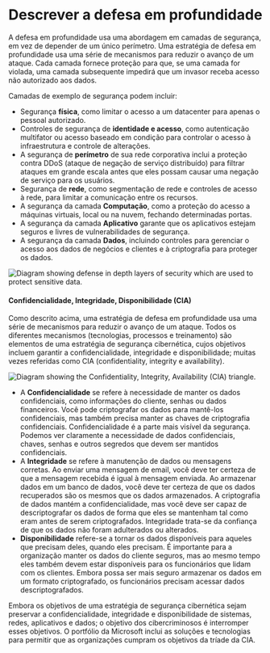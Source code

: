 # Descrever a defesa em profundidade

A defesa em profundidade usa uma abordagem em camadas de segurança, em vez de depender de um único perímetro. Uma estratégia de defesa em profundidade usa uma série de mecanismos para reduzir o avanço de um ataque. Cada camada fornece proteção para que, se uma camada for violada, uma camada subsequente impedirá que um invasor receba acesso não autorizado aos dados.

Camadas de exemplo de segurança podem incluir:

* Segurança **física**, como limitar o acesso a um datacenter para apenas o pessoal autorizado.
* Controles de segurança de **identidade e acesso**, como autenticação multifator ou acesso baseado em condição para controlar o acesso à infraestrutura e controle de alterações.
* A segurança de **perímetro** de sua rede corporativa inclui a proteção contra DDoS (ataque de negação de serviço distribuído) para filtrar ataques em grande escala antes que eles possam causar uma negação de serviço para os usuários.
* Segurança de **rede**, como segmentação de rede e controles de acesso à rede, para limitar a comunicação entre os recursos.
* A segurança da camada **Computação**, como a proteção do acesso a máquinas virtuais, local ou na nuvem, fechando determinadas portas.
* A segurança da camada **Aplicativo** garante que os aplicativos estejam seguros e livres de vulnerabilidades de segurança.
* A segurança da camada **Dados**, incluindo controles para gerenciar o acesso aos dados de negócios e clientes e à criptografia para proteger os dados.

![Diagram showing defense in depth layers of security which are used to protect sensitive data.](https://learn.microsoft.com/pt-br/training/wwl-sci/describe-security-concepts-methodologies/media/4-defense-depth.png)

#### Confidencialidade, Integridade, Disponibilidade (CIA) <a href="#confidentiality-integrity-availability-cia" id="confidentiality-integrity-availability-cia"></a>

Como descrito acima, uma estratégia de defesa em profundidade usa uma série de mecanismos para reduzir o avanço de um ataque. Todos os diferentes mecanismos (tecnologias, processos e treinamento) são elementos de uma estratégia de segurança cibernética, cujos objetivos incluem garantir a confidencialidade, integridade e disponibilidade; muitas vezes referidas como CIA (confidentiality, integrity e availability).

![Diagram showing the Confidentiality, Integrity, Availability (CIA) triangle.](https://learn.microsoft.com/pt-br/training/wwl-sci/describe-security-concepts-methodologies/media/4-confidentiality-integrity-availability.png)

* A **Confidencialidade** se refere à necessidade de manter os dados confidenciais, como informações do cliente, senhas ou dados financeiros. Você pode criptografar os dados para mantê-los confidenciais, mas também precisa manter as chaves de criptografia confidenciais. Confidencialidade é a parte mais visível da segurança. Podemos ver claramente a necessidade de dados confidenciais, chaves, senhas e outros segredos que devem ser mantidos confidenciais.
* A **Integridade** se refere à manutenção de dados ou mensagens corretas. Ao enviar uma mensagem de email, você deve ter certeza de que a mensagem recebida é igual à mensagem enviada. Ao armazenar dados em um banco de dados, você deve ter certeza de que os dados recuperados são os mesmos que os dados armazenados. A criptografia de dados mantém a confidencialidade, mas você deve ser capaz de descriptografar os dados de forma que eles se mantenham tal como eram antes de serem criptografados. Integridade trata-se da confiança de que os dados não foram adulterados ou alterados.
* **Disponibilidade** refere-se a tornar os dados disponíveis para aqueles que precisam deles, quando eles precisam. É importante para a organização manter os dados do cliente seguros, mas ao mesmo tempo eles também devem estar disponíveis para os funcionários que lidam com os clientes. Embora possa ser mais seguro armazenar os dados em um formato criptografado, os funcionários precisam acessar dados descriptografados.

Embora os objetivos de uma estratégia de segurança cibernética sejam preservar a confidencialidade, integridade e disponibilidade de sistemas, redes, aplicativos e dados; o objetivo dos cibercriminosos é interromper esses objetivos. O portfólio da Microsoft inclui as soluções e tecnologias para permitir que as organizações cumpram os objetivos da tríade da CIA.
